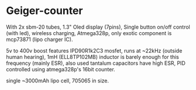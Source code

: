 # Geiger-counter

With 2x sbm-20 tubes, 1.3" Oled display (7pins), Single button on/off control (with led), wireless charging,
Atmega328p, only exotic component is mcp73871 (lipo charger IC). 

5v to 400v boost features IPD90R1k2C3 mosfet, runs at ~22kHz (outside human hearing),
1mH (ELL8TP102MB) inductor is barely enough for this frequency (mainly ESR), also used tantalum capacitors have high ESR,
PID controlled using atmega328p's 16bit counter.

single ~3000mAh lipo cell, 705065 in size.





